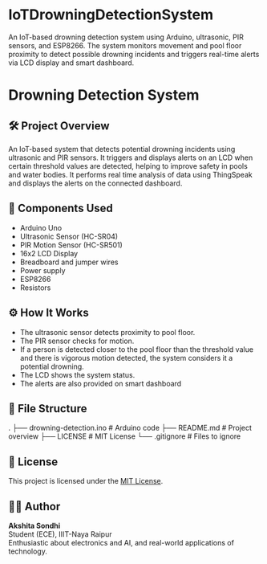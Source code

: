 # IoTDrowningDetectionSystem
An IoT-based drowning detection system using Arduino, ultrasonic, PIR sensors, and ESP8266. The system monitors movement and pool floor proximity to detect possible drowning incidents and triggers real-time alerts via LCD display and smart dashboard.

# Drowning Detection System  

## 🛠️ Project Overview
An IoT-based system that detects potential drowning incidents using ultrasonic and PIR sensors. It triggers and displays alerts on an LCD when certain threshold values are detected, helping to improve safety in pools and water bodies. It performs real time analysis of data using ThingSpeak and displays the alerts on the connected dashboard.

## 🔧 Components Used
- Arduino Uno
- Ultrasonic Sensor (HC-SR04)
- PIR Motion Sensor (HC-SR501)
- 16x2 LCD Display
- Breadboard and jumper wires
- Power supply
- ESP8266
- Resistors

## ⚙️ How It Works
- The ultrasonic sensor detects proximity to pool floor.
- The PIR sensor checks for motion.
- If a person is detected closer to the pool floor than the threshold value and there is vigorous motion detected, the system considers it a potential drowning.
- The LCD shows the system status.
- The alerts are also provided on smart dashboard

## 📁 File Structure
.
├── drowning-detection.ino       # Arduino code
├── README.md                    # Project overview
├── LICENSE                      # MIT License
└── .gitignore                   # Files to ignore


## 📝 License
This project is licensed under the [MIT License](LICENSE).

## 🙋‍♀️ Author
**Akshita Sondhi**  
Student (ECE), IIIT-Naya Raipur  
Enthusiastic about electronics and AI, and real-world applications of technology.


